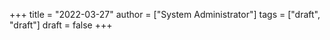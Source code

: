 +++
title = "2022-03-27"
author = ["System Administrator"]
tags = ["draft", "draft"]
draft = false
+++
